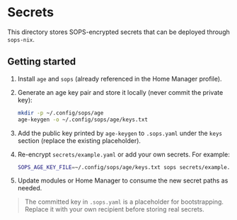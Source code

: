 # Secrets

This directory stores SOPS-encrypted secrets that can be deployed through
`sops-nix`.

## Getting started

1. Install `age` and `sops` (already referenced in the Home Manager profile).
2. Generate an age key pair and store it locally (never commit the private key):

   ```bash
   mkdir -p ~/.config/sops/age
   age-keygen -o ~/.config/sops/age/keys.txt
   ```

3. Add the public key printed by `age-keygen` to `.sops.yaml` under the
   `keys` section (replace the existing placeholder).
4. Re-encrypt `secrets/example.yaml` or add your own secrets. For example:

   ```bash
   SOPS_AGE_KEY_FILE=~/.config/sops/age/keys.txt sops secrets/example.yaml
   ```

5. Update modules or Home Manager to consume the new secret paths as needed.

> The committed key in `.sops.yaml` is a placeholder for bootstrapping.
> Replace it with your own recipient before storing real secrets.

